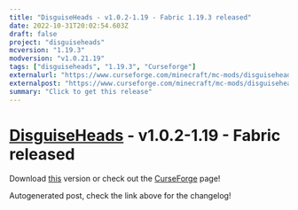 ```yaml
---
title: "DisguiseHeads - v1.0.2-1.19 - Fabric 1.19.3 released"
date: 2022-10-31T20:02:54.603Z
draft: false
project: "disguiseheads"
mcversion: "1.19.3"
modversion: "v1.0.21.19"
tags: ["disguiseheads", "1.19.3", "Curseforge"]
externalurl: "https://www.curseforge.com/minecraft/mc-mods/disguiseheads/files/4060400"
externalpost: "https://www.curseforge.com/minecraft/mc-mods/disguiseheads/files/4060400"
summary: "Click to get this release"
---
```

# [DisguiseHeads](/project/disguiseheads) - v1.0.2-1.19 - Fabric released
Download [this](https://www.curseforge.com/minecraft/mc-mods/disguiseheads/files/4060400) version or check out the [CurseForge](https://www.curseforge.com/minecraft/mc-mods/disguiseheads) page!

Autogenerated post, check the link above for the changelog!
